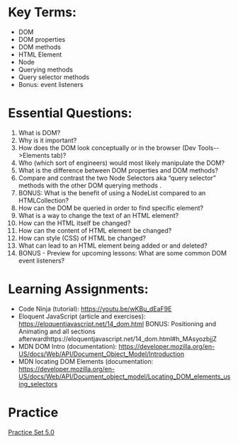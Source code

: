 # Key Terms:
- DOM
- DOM properties
- DOM methods
- HTML Element
- Node
- Querying methods
- Query selector methods
- Bonus: event listeners


# Essential Questions:
1. What is DOM?
2. Why is it important?
3. How does the DOM look conceptually or in the browser (Dev Tools-->Elements tab)?
4. Who (which sort of engineers) would most likely manipulate the DOM?
5. What is the difference between DOM properties and DOM methods?
6. Compare and contrast the two Node Selectors aka “query selector” methods with the other DOM querying methods .
7. BONUS: What is the benefit of using a NodeList compared to an HTMLCollection?
8. How can the DOM be queried in order to find specific element?
9. What is a way to change the text of an HTML element?
10. How can the HTML itself be changed?
11. How can the content of HTML element be changed?
12. How can style (CSS) of HTML be changed?
13. What can lead to an HTML element being added or and deleted?
14. BONUS - Preview for upcoming lessons: What are some common DOM event listeners?

# Learning Assignments:
- Code Ninja (tutorial): https://youtu.be/wKBu_dEaF9E
- Eloquent JavaScript (article and exercises): https://eloquentjavascript.net/14_dom.html
BONUS: Positioning and Animating and all sections afterwardhttps://eloquentjavascript.net/14_dom.html#h_MAsyozbjjZ
- MDN DOM Intro (documentation): https://developer.mozilla.org/en-US/docs/Web/API/Document_Object_Model/Introduction
- MDN locating DOM Elements (documentation: https://developer.mozilla.org/en-US/docs/Web/API/Document_object_model/Locating_DOM_elements_using_selectors

# Practice
[Practice Set 5.0]()